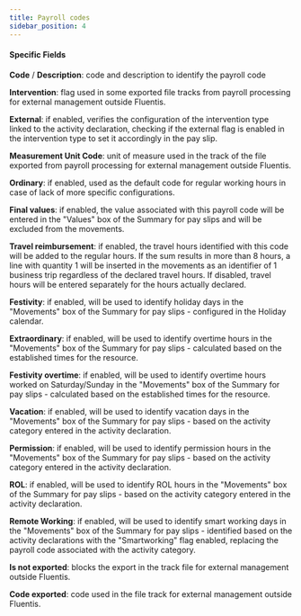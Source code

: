 ```yaml
---
title: Payroll codes
sidebar_position: 4
---
```


#### Specific Fields 

**Code** / **Description**: code and description to identify the payroll code

**Intervention**: flag used in some exported file tracks from payroll processing for external management outside Fluentis.

**External**: if enabled, verifies the configuration of the intervention type linked to the activity declaration, checking if the external flag is enabled in the intervention type to set it accordingly in the pay slip.

**Measurement Unit Code**: unit of measure used in the track of the file exported from payroll processing for external management outside Fluentis.

**Ordinary**: if enabled, used as the default code for regular working hours in case of lack of more specific configurations.  

**Final values**: if enabled, the value associated with this payroll code will be entered in the "Values" box of the Summary for pay slips and will be excluded from the movements.

**Travel reimbursement**: if enabled, the travel hours identified with this code will be added to the regular hours. If the sum results in more than 8 hours, a line with quantity 1 will be inserted in the movements as an identifier of 1 business trip regardless of the declared travel hours. If disabled, travel hours will be entered separately for the hours actually declared.

**Festivity**: if enabled, will be used to identify holiday days in the "Movements" box of the Summary for pay slips - configured in the Holiday calendar.

**Extraordinary**: if enabled, will be used to identify overtime hours in the "Movements" box of the Summary for pay slips - calculated based on the established times for the resource.

**Festivity overtime**: if enabled, will be used to identify overtime hours worked on Saturday/Sunday in the "Movements" box of the Summary for pay slips - calculated based on the established times for the resource.

**Vacation**: if enabled, will be used to identify vacation days in the "Movements" box of the Summary for pay slips - based on the activity category entered in the activity declaration.

**Permission**: if enabled, will be used to identify permission hours in the "Movements" box of the Summary for pay slips - based on the activity category entered in the activity declaration.

**ROL**: if enabled, will be used to identify ROL hours in the "Movements" box of the Summary for pay slips - based on the activity category entered in the activity declaration.

**Remote Working**: if enabled, will be used to identify smart working days in the "Movements" box of the Summary for pay slips - identified based on the activity declarations with the "Smartworking" flag enabled, replacing the payroll code associated with the activity category.

**Is not exported**: blocks the export in the track file for external management outside Fluentis.

**Code exported**: code used in the file track for external management outside Fluentis.
